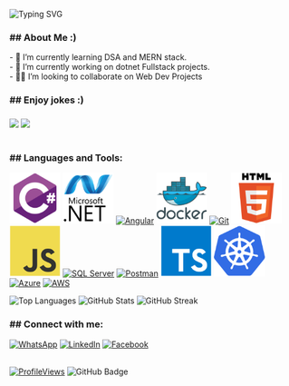 
![Typing SVG](https://readme-typing-svg.herokuapp.com?font=Dancing+Script&weight=600&size=38&duration=3000&pause=1000&color=0074e4&height=100&width=1300&&lines=Hi,+I'm+Lalit+Holkar+from+india+and+Welcome+to+my+GitHub+Profile!..+🙏✌😍;Nice+to+meet+you...👍✌😍)

### \## About Me :)

\- 🌱 I’m currently learning DSA and MERN stack.  
\- 🔭 I’m currently working on dotnet Fullstack projects.  
\- 👯‍♀️ I’m looking to collaborate on Web Dev Projects  

### \## Enjoy jokes :)

### 

![](https://readme-jokes.vercel.app/api) ![](https://media.giphy.com/media/IPhL5ZvzvcGVWml71R/giphy.gif)
<br/>
<br/>
 ### \## Languages and Tools:

  <div>
        <a href="https://www.w3schools.com/cs/" target="_blank"><img src="https://raw.githubusercontent.com/devicons/devicon/master/icons/csharp/csharp-original.svg" height="90px" width="90px" alt="C#" /></a>
        <a href="https://dotnet.microsoft.com/" target="_blank"><img src="https://raw.githubusercontent.com/devicons/devicon/master/icons/dot-net/dot-net-original-wordmark.svg" alt=".NET" height="90px" width="90px" /></a>
        <a href="https://angular.io" target="_blank"><img src="https://angular.io/assets/images/logos/angular/angular.svg" alt="Angular"  height="90px" width="90px" /></a>
        <a href="https://www.docker.com/" target="_blank"><img src="https://raw.githubusercontent.com/devicons/devicon/master/icons/docker/docker-original-wordmark.svg" alt="Docker" height="90px" width="90px" /></a>
        <a href="https://git-scm.com/" target="_blank"><img src="https://www.vectorlogo.zone/logos/git-scm/git-scm-icon.svg" alt="Git"  height="90px" width="90px"/></a>
        <a href="https://www.w3.org/html/" target="_blank"><img src="https://raw.githubusercontent.com/devicons/devicon/master/icons/html5/html5-original-wordmark.svg" alt="HTML5"  height="90px" width="90px" /></a>
        <a href="https://developer.mozilla.org/en-US/docs/Web/JavaScript" target="_blank"><img src="https://raw.githubusercontent.com/devicons/devicon/master/icons/javascript/javascript-original.svg" alt="JavaScript" height="90px" width="90px" /></a>
        <a href="https://www.microsoft.com/en-us/sql-server" target="_blank"><img src="https://www.svgrepo.com/show/303229/microsoft-sql-server-logo.svg" alt="SQL Server" height="90px" width="90px" /></a>
        <a href="https://postman.com" target="_blank"><img src="https://www.vectorlogo.zone/logos/getpostman/getpostman-icon.svg" alt="Postman" height="90px" width="90px" /></a>
        <a href="https://www.typescriptlang.org/" target="_blank"><img src="https://raw.githubusercontent.com/devicons/devicon/master/icons/typescript/typescript-original.svg" alt="TypeScript" height="90px" width="90px" /></a>
		<a href="https://kubernetes.io/" target="_blank"><img src="https://raw.githubusercontent.com/devicons/devicon/master/icons/kubernetes/kubernetes-plain.svg" alt="Kubernetes" height="90px" width="90px" /></a>
        <a href="https://azure.microsoft.com/" target="_blank"><img src="https://www.vectorlogo.zone/logos/microsoft_azure/microsoft_azure-icon.svg" alt="Azure" height="90px" width="90px" /></a>
        <a href="https://aws.amazon.com/" target="_blank"><img src="https://www.vectorlogo.zone/logos/amazon_aws/amazon_aws-icon.svg" alt="AWS" height="90px" width="90px" /></a>
      </div>

  ![Top Languages](https://github-readme-stats-sigma-five.vercel.app/api/top-langs?username=LalitHolkar&show_icons=true&locale=en&layout=compact) ![GitHub Stats](https://github-readme-stats-sigma-five.vercel.app/api?username=LalitHolkar&show_icons=true&locale=en) ![GitHub Streak](https://github-readme-streak-stats.herokuapp.com/?user=LalitHolkar&)
	<br/>
### \## Connect with me:
<div>
 <a href="https://wa.me/+917303279142" target="_blank"><img src="https://raw.githubusercontent.com/rahuldkjain/github-profile-readme-generator/master/src/images/icons/Social/whatsapp.svg" alt="WhatsApp" height="90px" width="90px" /></a>
<a href="https://linkedin.com/in/lalit-holkar-890248b4" target="_blank"><img src="https://raw.githubusercontent.com/rahuldkjain/github-profile-readme-generator/master/src/images/icons/Social/linked-in-alt.svg" alt="LinkedIn" height="90px" width="90px" /></a>
<a href="https://fb.com/lalitholkar" target="_blank"><img src="https://raw.githubusercontent.com/rahuldkjain/github-profile-readme-generator/master/src/images/icons/Social/facebook.svg" alt="Facebook" height="90px" width="90px" /></a> </div>

<br/>
<div>
<p><a href="https://github.com/lalitholkar"><img src="https://komarev.com/ghpvc/?username=lalitholkar&color=brightgreen&style=flat-square" alt="ProfileViews" /></a>
<a><img src="https://img.shields.io/github/followers/lalitholkar?label=Followers&style=social" alt="GitHub Badge"></a></p>
</div>
